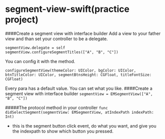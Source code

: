 # segment-view-swift(practice project)

####Create a segment view with interface builder
Add a view to your father view and than set your controller to be a delegate.

`segmentView.delegate = self`<br>
`segmentView.configureSegmentTitles(["A", "B", "C"])`<br>

You can config it with the method.
 
`configureSegmentView(themeColor: UIColor, bgColor: UIColor, btnTitleColor: UIColor, segmentBtnsHeight: CGFloat, titleFontSize: CGFloat)`<br>

Every para has a default value. You can set what you like.
####Create a segment view with interface builder
`segmentView = EMSegmentView(["A", "B", "C"])`

#####The protocol method in your controller
`func didSelectSegment(segmentView: EMSegmentView, atIndexPath indexPath: Int)`<br>

- this is the segment button click event, do what you want, and give you the indexpath to show which button you pressed.
